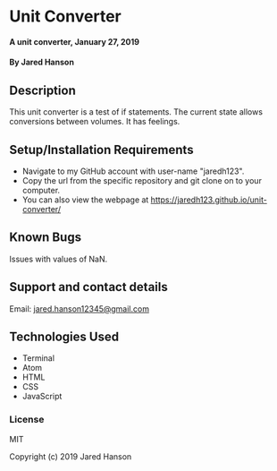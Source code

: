 # Unit Converter

#### A unit converter, January 27, 2019

#### By Jared Hanson

## Description

This unit converter is a test of if statements. The current state allows conversions between volumes. It has feelings.

## Setup/Installation Requirements

* Navigate to my GitHub account with user-name "jaredh123".
* Copy the url from the specific repository and git clone on to your computer.
* You can also view the webpage at https://jaredh123.github.io/unit-converter/

## Known Bugs

Issues with values of NaN.

## Support and contact details

Email: jared.hanson12345@gmail.com

## Technologies Used

* Terminal
* Atom
* HTML
* CSS
* JavaScript

### License

MIT

Copyright (c) 2019 Jared Hanson
